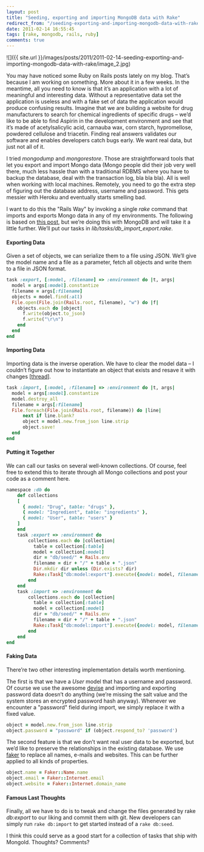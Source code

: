 ```yaml
---
layout: post
title: "Seeding, exporting and importing MongoDB data with Rake"
redirect_from: "/seeding-exporting-and-importing-mongodb-data-with-rake"
date: 2011-02-14 16:55:45
tags: [rake, mongodb, rails, ruby]
comments: true
---
```

![]({{ site.url }}/images/posts/2011/2011-02-14-seeding-exporting-and-importing-mongodb-data-with-rake/image_2.jpg)

You may have noticed some Ruby on Rails posts lately on my blog. That’s because I am working on something. More about it in a few weeks. In the meantime, all you need to know is that it’s an application with a lot of meaningful and interesting data. Without a representative data set the application is useless and with a fake set of data the application would produce confusing results. Imagine that we are building a website for drug manufacturers to search for chemical ingredients of specific drugs – we’d like to be able to find Aspirin in the development environment and see that it’s made of acetylsalicylic acid, carnauba wax, corn starch, hypromellose, powdered cellulose and triacetin. Finding real answers validates our software and enables developers catch bugs early. We want real data, but just not all of it.

I tried _mongodump_ and _mongorestore_. Those are straightforward tools that let you export and import Mongo data (Mongo people did their job very well there, much less hassle than with a traditional RDBMS where you have to backup the database, deal with the transaction log, bla bla bla). All is well when working with local machines. Remotely, you need to go the extra step of figuring out the database address, username and password. This gets messier with Heroku and eventually starts smelling bad.

I want to do this the "Rails Way" by invoking a single _rake_ command that imports and exports Mongo data in any of my environments. The following is based on [this post](http://railsfreak.com/post/481785306/grow-your-app-from-seeds), but we’re doing this with MongoDB and will take it a little further. We’ll put our tasks in _lib/tasks/db_import_export.rake_.

#### Exporting Data

Given a set of objects, we can serialize them to a file using JSON. We’ll give the model name and a file as a parameter, fetch all objects and write them to a file in JSON format.

```ruby
task :export, [:model, :filename] => :environment do |t, args|
  model = args[:model].constantize
  filename = args[:filename]
  objects = model.find(:all)
  File.open(File.join(Rails.root, filename), "w") do |f|
    objects.each do |object|
      f.write(object.to_json)
      f.write("\r\n")
    end
  end
end
```

#### Importing Data

Importing data is the inverse operation. We have to clear the model data – I couldn’t figure out how to instantiate an object that exists and resave it with changes [[thread](http://groups.google.com/group/mongoid/browse_thread/thread/0c28c14d0c1c48cd#)].

```ruby
task :import, [:model, :filename] => :environment do |t, args|
  model = args[:model].constantize
  model.destroy_all
  filename = args[:filename]
  File.foreach(File.join(Rails.root, filename)) do |line|
      next if line.blank?
      object = model.new.from_json line.strip
      object.save!
  end
end
```

#### Putting it Together

We can call our tasks on several well-known collections. Of course, feel free to extend this to iterate through all Mongo collections and post your code as a comment here.

```ruby
namespace :db do
    def collections
    [
      { model: "Drug", table: "drugs" },
      { model: "Ingredient", table: "ingredients" },
      { model: "User", table: "users" }
    ]
    end
    task :export => :environment do
        collections.each do |collection|
          table = collection[:table]
          model = collection[:model]
          dir = "db/seed/" + Rails.env
          filename = dir + "/" + table + ".json"
          Dir.mkdir dir unless (Dir.exists? dir)
          Rake::Task["db:model:export"].execute({model: model, filename: filename})
        end
    end
    task :import => :environment do
        collections.each do |collection|
          table = collection[:table]
          model = collection[:model]
          dir = "db/seed/" + Rails.env
          filename = dir + "/" + table + ".json"
          Rake::Task["db:model:import"].execute({model: model, filename: filename})
        end
    end
end
```

#### Faking Data

There’re two other interesting implementation details worth mentioning.

The first is that we have a _User_ model that has a username and password. Of course we use the awesome [devise](https://github.com/plataformatec/devise) and importing and exporting password data doesn’t do anything (we’re missing the salt value and the system stores an encrypted password hash anyway). Whenever we encounter a "password" field during import, we simply replace it with a fixed value.

```ruby
object = model.new.from_json line.strip
object.password = "password" if (object.respond_to? 'password')
```

The second feature is that we don’t want real user data to be exported, but we’d like to preserve the relationships in the existing database. We use [faker](http://faker.rubyforge.org/) to replace all names, e-mails and websites. This can be further applied to all kinds of properties.

```ruby
object.name = Faker::Name.name
object.email = Faker::Internet.email
object.website = Faker::Internet.domain_name
```

#### Famous Last Thoughts

Finally, all we have to do is to tweak and change the files generated by rake _db:export_ to our liking and commit them with git. New developers can simply run `rake db:import` to get started instead of a `rake db:seed`.

I think this could serve as a good start for a collection of tasks that ship with MongoId. Thoughts? Comments?
